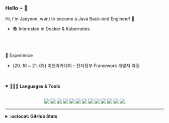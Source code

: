 ### Hello ~ 👋



Hi, I'm Jaeyeon, want to become a Java Back-end Engineer! 🚀
- 📚 Interested in Docker & Kubernetes
<br>
<br>

🏃 Experience
- (20. 10 ~ 21. 03) 이젠아카데미 - 전자정부 Framework 개발자 과정

<br>
<br>

<details markdown="1" open>
<summary><strong>👨🏻‍💻 Languages & Tools</strong></summary>

<br/>
<p align="center">
<img src="https://img.shields.io/badge/python-3776AB.svg?&style=for-the-badge&logo=python&logoColor=white"/>
  <img src="https://img.shields.io/badge/java-007396.svg?&style=for-the-badge&logo=java&logoColor=white" />
  <img src="https://img.shields.io/badge/javascript-F7DF1E.svg?&style=for-the-badge&logo=javascript&logoColor=white" />
  <img src="https://img.shields.io/badge/html5-E34F26.svg?&style=for-the-badge&logo=html5&logoColor=white" />
  <img src="https://img.shields.io/badge/css3-1572B6.svg?&style=for-the-badge&logo=css3&logoColor=white" />
  <img src="https://img.shields.io/badge/jupyter-F37626.svg?&style=for-the-badge&logo=jupyter&logoColor=white" />
  <img src="https://img.shields.io/badge/mysql-4479A1.svg?&style=for-the-badge&logo=mysql&logoColor=white" />
  <img src="https://img.shields.io/badge/Thymeleaf-005F0F.svg?&style=for-the-badge&logo=Thymeleaf&logoColor=white" />
  <img src="https://img.shields.io/badge/Git-F05032.svg?&style=for-the-badge&logo=Git&logoColor=white" />
  <img src="https://img.shields.io/badge/GitHub-181717.svg?&style=for-the-badge&logo=GitHub&logoColor=White" />
  <img src="https://img.shields.io/badge/Spring-6DB33F.svg?&style=for-the-badge&logo=Spring&logoColor=white" />
  <img src="https://img.shields.io/badge/Docker-2496ED.svg?&style=for-the-badge&logo=Docker&logoColor=white" />
  <img src="https://img.shields.io/badge/Kubernetes-326CE5.svg?&style=for-the-badge&logo=Kubernetes&logoColor=white" />
</p>

</details>

<hr />

<details markdown="1">
<summary><strong>:octocat: GitHub Stats</strong></summary>

<br/>

<p align = "center">
  <img src="https://github-readme-stats.vercel.app/api?username=JaeYeon33&show_icons=true&theme=tokyonight">
  <img src="https://github-readme-stats.vercel.app/api/top-langs/?username=JaeYeon33&layout=compact&theme=tokyonight">
</p>
</details>


